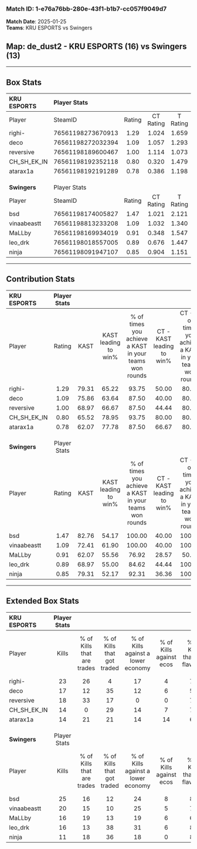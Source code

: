 ### Match ID: 1-e76a76bb-280e-43f1-b1b7-cc057f9049d7  
**Match Date**: 2025-01-25  
**Teams**: KRU ESPORTS vs Swingers  

## **Map**: de_dust2 - KRU ESPORTS (16) vs Swingers (13)  
---  

## Box Stats  

| **KRU ESPORTS** | Player Stats      |        |           |          |       |      |       |         |        |      |     |
| :- | :- | :-: | :-: | :-: | :-: | :-: | :-: | :-: | :-: | :-: | :-: |
| Player          | SteamID           | Rating | CT Rating | T Rating | KAST  | ADR  | Kills | Assists | Deaths | K/D  | HS% |
| righi-          | 76561198273670913 |  1.29  |   1.024   |  1.659   | 79.31 | 72.1 |  23   |    4    |   15   | 1.53 | 34  |
| deco            | 76561198272032394 |  1.09  |   1.057   |  1.293   | 75.86 | 77.1 |  17   |   10    |   17   | 1.00 | 70  |
| reversive       | 76561198189600467 |  1.00  |   1.114   |  1.073   | 68.97 | 62.6 |  18   |    9    |   18   | 1.00 | 55  |
| CH_SH_EK_IN     | 76561198192352118 |  0.80  |   0.320   |  1.479   | 65.52 | 67.1 |  14   |    9    |   22   | 0.64 | 71  |
| atarax1a        | 76561198192191289 |  0.78  |   0.386   |  1.198   | 62.07 | 51.6 |  14   |    3    |   18   | 0.78 | 42  |
|                 |                   |        |           |          |       |      |       |         |        |      |     |
|                 |                   |        |           |          |       |      |       |         |        |      |     |
|                 |                   |        |           |          |       |      |       |         |        |      |     |
| **Swingers**    | Player Stats      |        |           |          |       |      |       |         |        |      |     |
| Player          | SteamID           | Rating | CT Rating | T Rating | KAST  | ADR  | Kills | Assists | Deaths | K/D  | HS% |
| bsd             | 76561198174005827 |  1.47  |   1.021   |  2.121   | 82.76 | 89.7 |  25   |    2    |   13   | 1.92 | 40  |
| vinaabeastt     | 76561198813233208 |  1.09  |   1.032   |  1.340   | 72.41 | 67.7 |  20   |    6    |   18   | 1.11 | 60  |
| MaLLby          | 76561198169934019 |  0.91  |   0.348   |  1.547   | 62.07 | 67.2 |  16   |    4    |   17   | 0.94 | 62  |
| leo_drk         | 76561198018557005 |  0.89  |   0.676   |  1.447   | 68.97 | 77.7 |  16   |    6    |   23   | 0.70 | 31  |
| ninja           | 76561198091947107 |  0.85  |   0.904   |  1.151   | 79.31 | 55.7 |  11   |    5    |   17   | 0.65 | 72  |
---  

## Contribution Stats  

| **KRU ESPORTS** | Player Stats |       |                      |                                                        |                           |                                                             |                          |                                                            |
| :- | :-: | :-: | :-: | :-: | :-: | :-: | :-: | :-: |
| Player          |    Rating    | KAST  | KAST leading to win% | % of times you achieve a KAST in your teams won rounds | CT - KAST leading to win% | CT - % of times you achieve a KAST in your teams won rounds | T - KAST leading to win% | T - % of times you achieve a KAST in your teams won rounds |
| righi-          |     1.29     | 79.31 |        65.22         |                         93.75                          |           50.00           |                            80.00                            |          73.33           |                           100.00                           |
| deco            |     1.09     | 75.86 |        63.64         |                         87.50                          |           40.00           |                            80.00                            |          83.33           |                           90.91                            |
| reversive       |     1.00     | 68.97 |        66.67         |                         87.50                          |           44.44           |                            80.00                            |          83.33           |                           90.91                            |
| CH_SH_EK_IN     |     0.80     | 65.52 |        78.95         |                         93.75                          |           80.00           |                            80.00                            |          78.57           |                           100.00                           |
| atarax1a        |     0.78     | 62.07 |        77.78         |                         87.50                          |           66.67           |                            80.00                            |          83.33           |                           90.91                            |
|                 |              |       |                      |                                                        |                           |                                                             |                          |                                                            |
|                 |              |       |                      |                                                        |                           |                                                             |                          |                                                            |
|                 |              |       |                      |                                                        |                           |                                                             |                          |                                                            |
| **Swingers**    | Player Stats |       |                      |                                                        |                           |                                                             |                          |                                                            |
| Player          |    Rating    | KAST  | KAST leading to win% | % of times you achieve a KAST in your teams won rounds | CT - KAST leading to win% | CT - % of times you achieve a KAST in your teams won rounds | T - KAST leading to win% | T - % of times you achieve a KAST in your teams won rounds |
| bsd             |     1.47     | 82.76 |        54.17         |                         100.00                         |           40.00           |                           100.00                            |          64.29           |                           100.00                           |
| vinaabeastt     |     1.09     | 72.41 |        61.90         |                         100.00                         |           40.00           |                           100.00                            |          81.82           |                           100.00                           |
| MaLLby          |     0.91     | 62.07 |        55.56         |                         76.92                          |           28.57           |                            50.00                            |          72.73           |                           88.89                            |
| leo_drk         |     0.89     | 68.97 |        55.00         |                         84.62                          |           44.44           |                           100.00                            |          63.64           |                           77.78                            |
| ninja           |     0.85     | 79.31 |        52.17         |                         92.31                          |           36.36           |                           100.00                            |          66.67           |                           88.89                            |
---  

## Extended Box Stats  

| **KRU ESPORTS** | Player Stats |                            |                            |                                    |                         |                              |                                 |        |                             |                                     |                          |                               |                            |
| :- | :-: | :-: | :-: | :-: | :-: | :-: | :-: | :-: | :-: | :-: | :-: | :-: | :-: |
| Player          |    Kills     | % of Kills that are trades | % of Kills that got traded | % of Kills against a lower economy | % of Kills against ecos | % of Kills that are flawless | % of Kills that are close duels | Deaths | % of Deaths that get traded | % of Deaths against a lower economy | % of Deaths against ecos | % of Deaths that are flawless | % of Deaths that are close |
| righi-          |      23      |             26             |             4              |                 17                 |            4            |              74              |               13                |   15   |             13              |                  0                  |            0             |              80               |             0              |
| deco            |      17      |             12             |             35             |                 12                 |            6            |              59              |               12                |   17   |             24              |                  0                  |            0             |              65               |             6              |
| reversive       |      18      |             33             |             17             |                 0                  |            0            |              72              |                6                |   18   |             17              |                  6                  |            0             |              67               |             22             |
| CH_SH_EK_IN     |      14      |             0              |             29             |                 14                 |            7            |              79              |                0                |   22   |             27              |                  5                  |            0             |              73               |             9              |
| atarax1a        |      14      |             21             |             21             |                 14                 |           14            |              64              |                7                |   18   |              6              |                  6                  |            0             |              83               |             6              |
|                 |              |                            |                            |                                    |                         |                              |                                 |        |                             |                                     |                          |                               |                            |
|                 |              |                            |                            |                                    |                         |                              |                                 |        |                             |                                     |                          |                               |                            |
|                 |              |                            |                            |                                    |                         |                              |                                 |        |                             |                                     |                          |                               |                            |
| **Swingers**    | Player Stats |                            |                            |                                    |                         |                              |                                 |        |                             |                                     |                          |                               |                            |
| Player          |    Kills     | % of Kills that are trades | % of Kills that got traded | % of Kills against a lower economy | % of Kills against ecos | % of Kills that are flawless | % of Kills that are close duels | Deaths | % of Deaths that get traded | % of Deaths against a lower economy | % of Deaths against ecos | % of Deaths that are flawless | % of Deaths that are close |
| bsd             |      25      |             16             |             12             |                 24                 |            8            |              80              |                4                |   13   |             31              |                  0                  |            0             |              85               |             0              |
| vinaabeastt     |      20      |             15             |             10             |                 25                 |            5            |              70              |               10                |   18   |             22              |                 11                  |            0             |              78               |             0              |
| MaLLby          |      16      |             19             |             13             |                 19                 |            6            |              69              |                6                |   17   |              0              |                  0                  |            0             |              59               |             6              |
| leo_drk         |      16      |             13             |             38             |                 31                 |            6            |              81              |               25                |   23   |             22              |                 22                  |            4             |              57               |             26             |
| ninja           |      11      |             18             |             36             |                 18                 |            0            |              82              |                9                |   17   |             29              |                  6                  |            0             |              76               |             6              |
